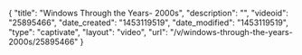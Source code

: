 {
    "title": "Windows Through the Years- 2000s",
    "description": "",
    "videoid": "25895466",
    "date_created": "1453119519",
    "date_modified": "1453119519",
    "type": "captivate",
    "layout": "video",
    "url": "\/v\/windows-through-the-years-2000s\/25895466"
}